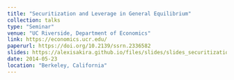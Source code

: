```yaml
---
title: "Securitization and Leverage in General Equilibrium"
collection: talks
type: "Seminar"
venue: "UC Riverside, Department of Economics"
link: https://economics.ucr.edu/
paperurl: https://doi.org/10.2139/ssrn.2336582
slides: https://alexisakira.github.io/files/slides/slides_securitization.pdf
date: 2014-05-23
location: "Berkeley, California"
---
```

